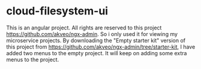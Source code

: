 # cloud-filesystem-ui
This is an angular project. All rights are reserved to this project https://github.com/akveo/ngx-admin. So i only used it for viewing my microservice projects. By downloading the "Empty starter kit" version of this project from https://github.com/akveo/ngx-admin/tree/starter-kit, I have added two menus to the empty project. It will keep on adding some extra menus to the project.
